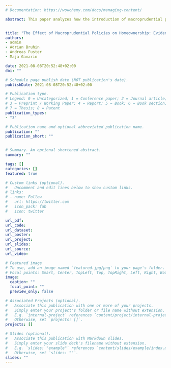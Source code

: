 ```yaml
---
# Documentation: https://wowchemy.com/docs/managing-content/

abstract: This paper analyzes how the introduction of macroprudential policies in the Swiss residential mortgage market affected the propensity of households to become homeowners. We exploit a unique administrative data set of individual tax records containing detailed financial and socio-demographic information. We show that the annual share of renter households transitioning into homeownership decreased from 3.6\% prior to the introduction  of the policies to 3.0\% afterward, and present evidence suggesting that this drop is, at least partly, due to  the these policies. Specifically, the relative decrease in transition into homeownership has been much larger for lower-wealth households, and predeath bequests have become more important for homebuying both at the extensive and the intensive margin. The effect is especially pronounced for younger households. As family wealth is heterogeneous, the introduction of macroprudential policies may entail distributional consequences.


title: "The Effect of Macroprudential Policies on Homeownership: Evidence from Switzerland"
authors: 
- admin
- Adrian Bruhin
- Andreas Fuster
- Maja Ganarin

date: 2021-08-08T20:52:48+02:00
doi: ""

# Schedule page publish date (NOT publication's date).
publishDate: 2021-08-08T20:52:48+02:00

# Publication type.
# Legend: 0 = Uncategorized; 1 = Conference paper; 2 = Journal article;
# 3 = Preprint / Working Paper; 4 = Report; 5 = Book; 6 = Book section;
# 7 = Thesis; 8 = Patent
publication_types:
- "3"

# Publication name and optional abbreviated publication name.
publication: ""
publication_short: ""


# Summary. An optional shortened abstract.
summary: ""

tags: []
categories: []
featured: true

# Custom links (optional).
#   Uncomment and edit lines below to show custom links.
# links:
# - name: Follow
#   url: https://twitter.com
#   icon_pack: fab
#   icon: twitter

url_pdf:
url_code:
url_dataset:
url_poster:
url_project:
url_slides:
url_source:
url_video:

# Featured image
# To use, add an image named `featured.jpg/png` to your page's folder. 
# Focal points: Smart, Center, TopLeft, Top, TopRight, Left, Right, BottomLeft, Bottom, BottomRight.
image:
  caption: ""
  focal_point: ""
  preview_only: false

# Associated Projects (optional).
#   Associate this publication with one or more of your projects.
#   Simply enter your project's folder or file name without extension.
#   E.g. `internal-project` references `content/project/internal-project/index.md`.
#   Otherwise, set `projects: []`.
projects: []

# Slides (optional).
#   Associate this publication with Markdown slides.
#   Simply enter your slide deck's filename without extension.
#   E.g. `slides: "example"` references `content/slides/example/index.md`.
#   Otherwise, set `slides: ""`.
slides: ""
---
```

